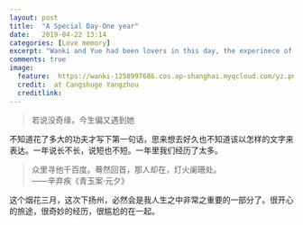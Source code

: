 ```yaml
---
layout: post
title:  "A Special Day-One year"
date:   2019-04-22 13:14
categories: [Love memory]
excerpt: "Wanki and Yue had been lovers in this day, the experinece of this year make us love each other deeper and deeper."
comments: true
image:
  feature: 	https://wanki-1258997686.cos.ap-shanghai.myqcloud.com/yz.png
  credit:  at Cangshuge Yangzhou 
  creditlink:
---
```


> 若说没奇缘，今生偏又遇到她<br/> 

不知道花了多大的功夫才写下第一句话，思来想去好久也不知道该以怎样的文字来表达。一年说长不长，说短也不短。一年里我们经历了太多。<br/> 

> 众里寻他千百度。蓦然回首，那人却在，灯火阑珊处。<br/>       ——辛弃疾《青玉案·元夕》

这个烟花三月，这次下扬州，必然会是我人生之中非常之重要的一部分了。很开心的旅途，很奇妙的经历，很尴尬的在一起。<br/> 